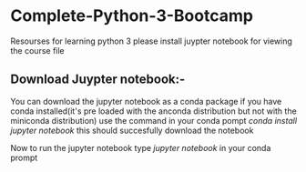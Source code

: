 # Complete-Python-3-Bootcamp
Resourses for learning python 3 please install juypter notebook for viewing the course file

## Download Juypter notebook:-
You can download the jupyter notebook as a conda package if you have conda installed(it's pre loaded with the anconda distribution but not with the miniconda distribution) use the command in your conda pompt *conda install jupyter notebook* this should succesfully download the notebook

Now to run the jupyter notebook type *jupyter notebook* in your conda prompt 




